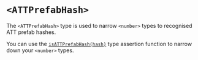 # `<ATTPrefabHash>`

The `<ATTPrefabHash>` type is used to narrow `<number>` types to recognised ATT prefab hashes.

You can use the [`isATTPrefabHash(hash)`](./isATTPrefabHash.md) type assertion function to narrow down your `<number>` types.
